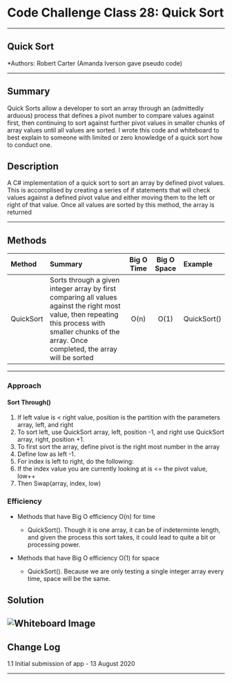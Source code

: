# Code Challenge Class 28: Quick Sort
---

## Quick Sort

*Authors: Robert Carter (Amanda Iverson gave pseudo code)

---

## Summary

Quick Sorts allow a developer to sort an array through an (admittedly arduous) process that defines a pivot number to compare values against first, then continuing to sort against further pivot values in smaller chunks of array values until all values are sorted.
I wrote this code and whiteboard to best explain to someone with limited or zero knowledge of a quick sort how to conduct one.

## Description

A C# implementation of a quick sort to sort an array by defined pivot values.
This is accomplised by creating a series of if statements that will check values against a defined pivot value and either moving them to the left or right of that value. Once all values are sorted by this method, the array is returned


---

## Methods

| Method | Summary | Big O Time | Big O Space | Example | 
| :----------- | :----------- | :-------------: | :-------------: | :----------- |
| QuickSort | Sorts through a given integer array by first comparing all values against the right most value, then repeating this process with smaller chunks of the array. Once completed, the array will be sorted | O(n) | O(1) | QuickSort() |



---
### Approach

#### Sort Through()
1. If left value is < right value, position is the partition with the parameters array, left, and right
2. To sort left, use QuickSort array, left, position -1, and right use QuickSort array, right, position +1.
3. To first sort the array, define pivot is the right most number in the array
4. Define low as left -1.
5. For index is left to right, do the following:
6. If the index value you are currently looking at is <= the pivot value, low++
7. Then Swap(array, index, low)

### Efficiency
* Methods that have Big O efficiency O(n) for time
  * QuickSort(). Though it is one array, it can be of indeterminte length, and given the process this sort takes, it could lead to quite a bit or processing power.
 

* Methods that have Big O efficiency O(1) for space
  * QuickSort(). Because we are only testing a single integer array every time, space will be the same.


  
  
## Solution
![Whiteboard Image](./assets/codechallengeclass28-whiteboard.png)
---

## Change Log

1.1 Initial submission of app - 13 August 2020

---